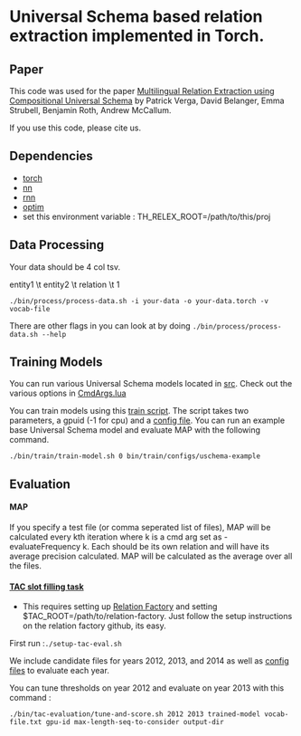 # Universal Schema based relation extraction implemented in Torch.

Paper
------------
This code was used for the paper [Multilingual Relation Extraction using Compositional Universal Schema](http://arxiv.org/abs/1511.06396) by Patrick Verga, David Belanger, Emma Strubell, Benjamin Roth, Andrew McCallum.

If you use this code, please cite us.


Dependencies
-----------
- [torch](https://github.com/torch/torch7)
- [nn](https://github.com/torch/nn)
- [rnn](https://github.com/Element-Research/rnn)
- [optim](https://github.com/torch/optim)
- set this environment variable : TH_RELEX_ROOT=/path/to/this/proj


Data Processing
--------------
Your data should be 4 col tsv.

entity1 \t entity2 \t relation \t 1

`./bin/process/process-data.sh -i your-data -o your-data.torch -v vocab-file`

There are other flags in you can look at by doing `./bin/process/process-data.sh --help`


Training Models
------------
You can run various Universal Schema models located in [src](https://github.com/patverga/torch-relation-extraction/blob/master/src/). Check out the various options in [CmdArgs.lua](https://github.com/patverga/torch-relation-extraction/blob/master/src/CmdArgs.lua)

You can train models using this [train script](https://github.com/patverga/torch-relation-extraction/blob/master/bin/train/train-model.sh). The script takes two parameters, a gpuid (-1 for cpu) and a [config file](https://github.com/patverga/torch-relation-extraction/tree/master/bin/train/configs). You can run an example base Universal Schema model and evaluate MAP with the following command. 

`./bin/train/train-model.sh 0 bin/train/configs/uschema-example`

Evaluation
---------

#### MAP
If you specify a test file (or comma seperated list of files), MAP will be calculated every kth iteration where k is a cmd arg set as -evaluateFrequency k. Each should be its own relation and will have its average precision calculated. MAP will be calculated as the average over all the files.

####  [TAC slot filling task](http://www.nist.gov/tac/2013/KBP/)
- This requires setting up [Relation Factory](https://github.com/beroth/relationfactory) and setting $TAC_ROOT=/path/to/relation-factory. Just follow the setup instructions on the relation factory github, its easy.

First run :`./setup-tac-eval.sh` 

We include candidate files for years 2012, 2013, and 2014 as well as [config files](https://github.com/patverga/torch-relation-extraction/tree/master/bin/tac-evaluation/configs/2013) to evaluate each year. 

You can tune thresholds on year 2012 and evaluate on year 2013 with this command :

`./bin/tac-evaluation/tune-and-score.sh 2012 2013 trained-model vocab-file.txt gpu-id max-length-seq-to-consider output-dir`
